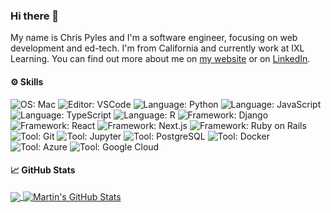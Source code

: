 ### Hi there 👋

My name is Chris Pyles and I'm a software engineer, focusing on web development and ed-tech. I'm from California and currently work at IXL Learning. You can find out more about me on [my website](https://chrispyles.io/) or on [LinkedIn](https://linkedin.com/in/chris-pyles).

#### ⚙️ Skills

![OS: Mac](https://img.shields.io/badge/OS-Mac-informational?style=flat&logo=Apple&logoColor=white&color=2e7494)
![Editor: VSCode](https://img.shields.io/badge/Editor-VS%20Code-informational?style=flat&logo=visualstudiocode&logoColor=white&color=2e7494)
![Language: Python](https://img.shields.io/badge/Language-Python-informational?style=flat&logo=python&logoColor=white&color=2e7494)
![Language: JavaScript](https://img.shields.io/badge/Language-JavaScript-informational?style=flat&logo=javascript&logoColor=white&color=2e7494)
![Language: TypeScript](https://img.shields.io/badge/Language-TypeScript-informational?style=flat&logo=typescript&logoColor=white&color=2e7494)
![Language: R](https://img.shields.io/badge/Language-R-informational?style=flat&logo=r&logoColor=white&color=2e7494)
![Framework: Django](https://img.shields.io/badge/Framework-Django-informational?style=flat&logo=django&logoColor=white&color=2e7494)
![Framework: React](https://img.shields.io/badge/Framework-React-informational?style=flat&logo=react&logoColor=white&color=2e7494)
![Framework: Next.js](https://img.shields.io/badge/Framework-Next.js-informational?style=flat&logo=nextdotjs&logoColor=white&color=2e7494)
![Framework: Ruby on Rails](https://img.shields.io/badge/Framework-Ruby%20on%20Rails-informational?style=flat&logo=rubyonrails&logoColor=white&color=2e7494)
![Tool: Git](https://img.shields.io/badge/Tool-Git-informational?style=flat&logo=git&logoColor=white&color=2e7494)
![Tool: Jupyter](https://img.shields.io/badge/Tool-Jupyter-informational?style=flat&logo=jupyter&logoColor=white&color=2e7494)
![Tool: PostgreSQL](https://img.shields.io/badge/Tool-PostgreSQL-informational?style=flat&logo=postgresql&logoColor=white&color=2e7494)
![Tool: Docker](https://img.shields.io/badge/Tool-Docker-informational?style=flat&logo=docker&logoColor=white&color=2e7494)
![Tool: Azure](https://img.shields.io/badge/Tool-Azure-informational?style=flat&logo=microsoftazure&logoColor=white&color=2e7494)
![Tool: Google Cloud](https://img.shields.io/badge/Tool-Google%20Cloud-informational?style=flat&logo=googlecloud&logoColor=white&color=2e7494)

#### 📈 GitHub Stats

<a href="https://github.com/chrispyles/chrispyles">
  <img align="center" src="https://github-readme-stats.vercel.app/api/top-langs/?username=chrispyles&hide=java,html,tex,jupyter%20notebook,css&title_color=ffffff&text_color=c9cacc&icon_color=2e7494&bg_color=1d1f21&langs_count=3" />
</a>

<a href="https://github.com/chrispyles/chrispyles">
  <img align="center" src="https://github-readme-stats.vercel.app/api?username=chrispyles&show_icons=true&line_height=27&count_private=true&title_color=ffffff&text_color=c9cacc&icon_color=2e7494&bg_color=1d1f21" alt="Martin's GitHub Stats" />
</a>
